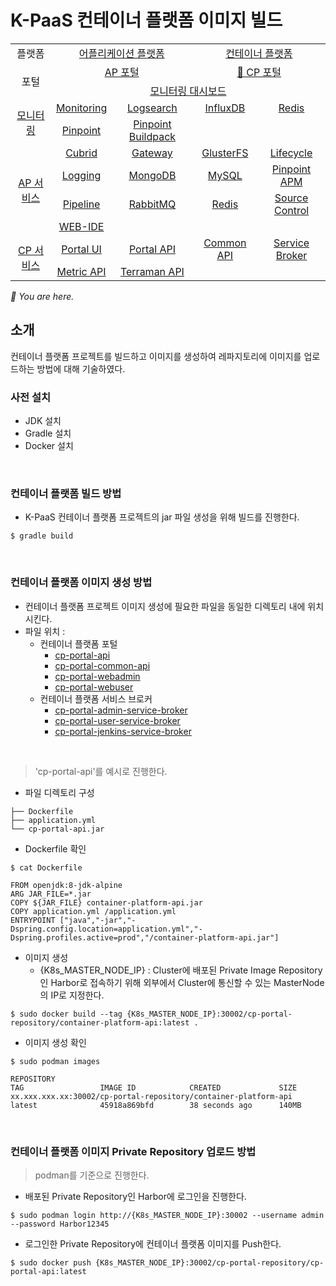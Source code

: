 # K-PaaS 컨테이너 플랫폼 이미지 빌드

<table>
  <tr>
    <td colspan=2 align=center>플랫폼</td>
    <td colspan=2 align=center><a href="https://github.com/K-PaaS/ap-deployment">어플리케이션 플랫폼</a></td>
    <td colspan=2 align=center><a href="https://github.com/K-PaaS/cp-deployment">컨테이너 플랫폼</a></td>
  </tr>
  <tr>
    <td colspan=2 rowspan=2 align=center>포털</td>
    <td colspan=2 align=center><a href="https://github.com/K-PaaS/portal-deployment">AP 포털</a></td>
    <td colspan=2 align=center><a href="https://github.com/K-PaaS/cp-portal-release">🚩 CP 포털</a></td>
  </tr>
  <tr align=center>
    <td colspan=4><a href="https://github.com/K-PaaS/K-PaaS-Monitoring">모니터링 대시보드</a></td>
  </tr>
  <tr align=center>
    <td rowspan=2 colspan=2><a href="https://github.com/K-PaaS/monitoring-deployment">모니터링</a></td>
    <td><a href="https://github.com/K-PaaS/PaaS-TA-Monitoring-Release">Monitoring</a></td>
    <td><a href="https://github.com/K-PaaS/paas-ta-monitoring-logsearch-release">Logsearch</a></td>
    <td><a href="https://github.com/K-PaaS/paas-ta-monitoring-influxdb-release">InfluxDB</a></td>
    <td><a href="https://github.com/K-PaaS/paas-ta-monitoring-redis-release">Redis</a></td>
  </tr>
  <tr align=center>
    <td><a href="https://github.com/K-PaaS/PAAS-TA-PINPOINT-MONITORING-RELEASE">Pinpoint</td>
    <td><a href="https://github.com/K-PaaS/PAAS-TA-PINPOINT-MONITORING-BUILDPACK">Pinpoint Buildpack</td>
    <td></td>
    <td></td>
  </tr>
  </tr>
  <tr align=center>
    <td rowspan=4 colspan=2><a href="https://github.com/K-PaaS/service-deployment">AP 서비스</a></td>
    <td><a href="https://github.com/K-PaaS/ap-cubrid-release">Cubrid</a></td>
    <td><a href="https://github.com/K-PaaS/ap-api-gateway-release">Gateway</a></td>
    <td><a href="https://github.com/K-PaaS/ap-glusterfs-release">GlusterFS</a></td>
    <td><a href="https://github.com/K-PaaS/ap-app-lifecycle-release">Lifecycle</a></td>
  </tr>
  <tr align=center>
    <td><a href="https://github.com/K-PaaS/ap-logging-release">Logging</a></td>
    <td><a href="https://github.com/K-PaaS/ap-mongodb-release">MongoDB</a></td>
    <td><a href="https://github.com/K-PaaS/ap-mysql-release">MySQL</a></td>
    <td><a href="https://github.com/K-PaaS/ap-pinpoint-release">Pinpoint APM</a></td>
  </tr>
  <tr align=center>
    <td><a href="https://github.com/K-PaaS/ap-delivery-pipeline-release">Pipeline</a></td>
    <td align=center><a href="https://github.com/K-PaaS/rabbitmq-release">RabbitMQ</a></td>
    <td><a href="https://github.com/K-PaaS/ap-on-demand-redis-release">Redis</a></td>
    <td><a href="https://github.com/K-PaaS/ap-source-control-release">Source Control</a></td>
  </tr>
  <tr align=center>
    <td><a href="https://github.com/K-PaaS/ap-web-ide-release">WEB-IDE</a></td>
    <td></td>
    <td></td>
    <td></td>
  </tr>
  <tr align=center>
    <td rowspan=2 colspan=2><a href="https://github.com/K-PaaS/cp-deployment">CP 서비스</a></td>
    <td><a href="https://github.com/K-PaaS/cp-portal-ui">Portal UI</a></td>
    <td><a href="https://github.com/K-PaaS/cp-portal-api">Portal API</a></td>
    <td><a href="https://github.com/K-PaaS/cp-portal-common-api">Common API</a></td>
    <td><a href="https://github.com/K-PaaS/cp-portal-common-api">Service Broker</a></td>
  </tr>
  <tr align=center>
    <td><a href="https://github.com/K-PaaS/cp-metrics-api">Metric API</a></td>
    <td><a href="https://github.com/K-PaaS/cp-terraman">Terraman API</a></td>
    <td></td>
    <td></td>
  </tr>
</table>
<i>🚩 You are here.</i>

## 소개
컨테이너 플랫폼 프로젝트를 빌드하고 이미지를 생성하여 레파지토리에 이미지를 업로드하는 방법에 대해 기술하였다.
### 사전 설치
- JDK 설치
- Gradle 설치
- Docker 설치

<br>

### 컨테이너 플랫폼 빌드 방법
- K-PaaS 컨테이너 플랫폼 프로젝트의 jar 파일 생성을 위해 빌드를 진행한다.
```
$ gradle build
```

<br>

### 컨테이너 플랫폼 이미지 생성 방법
- 컨테이너 플랫폼 프로젝트 이미지 생성에 필요한 파일을 동일한 디렉토리 내에 위치 시킨다.
- 파일 위치 : <br>
  + 컨테이너 플랫폼 포털
      - [cp-portal-api](portal/cp-portal-api)
      - [cp-portal-common-api](portal/cp-portal-common-api)
      - [cp-portal-webadmin](portal/cp-portal-webadmin)
      - [cp-portal-webuser](portal/cp-portal-webuser)
  + 컨테이너 플랫폼 서비스 브로커
      - [cp-portal-admin-service-broker](service-broker/cp-portal-admin-service-broker)
      - [cp-portal-user-service-broker](service-broker/cp-portal-user-service-broker)  
      - [cp-portal-jenkins-service-broker](service-broker/cp-portal-jenkins-service-broker)  

<br>

> 'cp-portal-api'를 예시로 진행한다.

- 파일 디렉토리 구성
```
├── Dockerfile
├── application.yml
└── cp-portal-api.jar
```
- Dockerfile 확인
```
$ cat Dockerfile
```
```
FROM openjdk:8-jdk-alpine
ARG JAR_FILE=*.jar
COPY ${JAR_FILE} container-platform-api.jar
COPY application.yml /application.yml
ENTRYPOINT ["java","-jar","-Dspring.config.location=application.yml","-Dspring.profiles.active=prod","/container-platform-api.jar"]
```
- 이미지 생성
  + {K8s_MASTER_NODE_IP} : Cluster에 배포된 Private Image Repository 인 Harbor로 접속하기 위해 외부에서 Cluster에 통신할 수 있는 MasterNode의 IP로 지정한다.
```
$ sudo docker build --tag {K8s_MASTER_NODE_IP}:30002/cp-portal-repository/container-platform-api:latest .
```
- 이미지 생성 확인
```
$ sudo podman images

REPOSITORY                                                            TAG                 IMAGE ID            CREATED             SIZE
xx.xxx.xxx.xx:30002/cp-portal-repository/container-platform-api          latest              45918a869bfd        38 seconds ago      140MB
```

<br>

### 컨테이너 플랫폼 이미지 Private Repository 업로드 방법
> podman를 기준으로 진행한다.

- 배포된 Private Repository인 Harbor에 로그인을 진행한다.
```
$ sudo podman login http://{K8s_MASTER_NODE_IP}:30002 --username admin --password Harbor12345
```

- 로그인한 Private Repository에 컨테이너 플랫폼 이미지를 Push한다.
```
$ sudo docker push {K8s_MASTER_NODE_IP}:30002/cp-portal-repository/cp-portal-api:latest
```